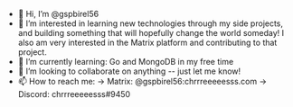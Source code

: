 - 👋 Hi, I’m @gspbirel56
- 👀 I’m interested in learning new technologies through my side projects, and building something that will hopefully change the world someday!
  I also am very interested in the Matrix platform and contributing to that project.
- 🌱 I’m currently learning: Go and MongoDB in my free time
- 💞️ I’m looking to collaborate on anything -- just let me know!
- 📫 How to reach me:
  -> Matrix: @gspbirel56:chrrreeeeesss.com
  -> Discord: chrrreeeeesss#9450

<!---
gspbirel56/gspbirel56 is a ✨ special ✨ repository because its `README.md` (this file) appears on your GitHub profile.
You can click the Preview link to take a look at your changes.
--->
